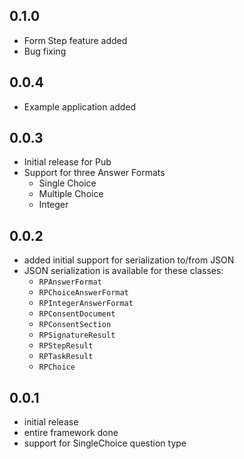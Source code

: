 ## 0.1.0
 * Form Step feature added
 * Bug fixing 

## 0.0.4
 * Example application added

## 0.0.3
 * Initial release for Pub
 * Support for three Answer Formats
    * Single Choice
    * Multiple Choice
    * Integer 

## 0.0.2
 * added initial support for serialization to/from JSON
 * JSON serialization is available for these classes:
    * `RPAnswerFormat`
    * `RPChoiceAnswerFormat`
    * `RPIntegerAnswerFormat`
    * `RPConsentDocument`
    * `RPConsentSection`
    * `RPSignatureResult`
    * `RPStepResult`
    * `RPTaskResult`
    * `RPChoice`

## 0.0.1
 * initial release
 * entire framework done
 * support for SingleChoice question type

